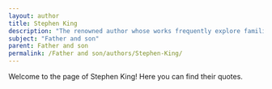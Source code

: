 ```yaml
---
layout: author
title: Stephen King
description: "The renowned author whose works frequently explore familial themes, including parent-child relationships, particularly in books like 'Gerald's Game.'"
subject: "Father and son"
parent: Father and son
permalink: /Father and son/authors/Stephen-King/
---
```


Welcome to the page of Stephen King! Here you can find their quotes.
